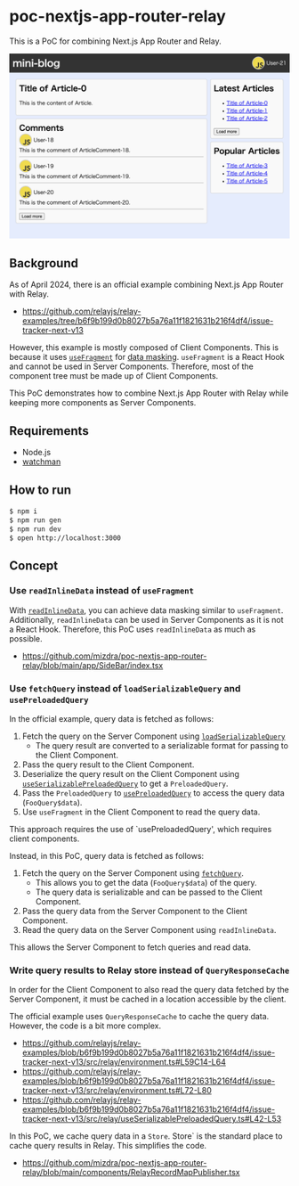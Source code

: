 # poc-nextjs-app-router-relay

This is a PoC for combining Next.js App Router and Relay.

![Screenshot](docs/screenshot.png)

## Background

As of April 2024, there is an official example combining Next.js App Router with Relay.

- https://github.com/relayjs/relay-examples/tree/b6f9b199d0b8027b5a76a11f1821631b216f4df4/issue-tracker-next-v13

However, this example is mostly composed of Client Components. This is because it uses [`useFragment`](https://relay.dev/docs/api-reference/use-fragment/) for [data masking](https://relay.dev/docs/tutorial/fragments-1/#step-3--call-usefragment). `useFragment` is a React Hook and cannot be used in Server Components. Therefore, most of the component tree must be made up of Client Components.

This PoC demonstrates how to combine Next.js App Router with Relay while keeping more components as Server Components.

## Requirements

- Node.js
- [watchman](https://facebook.github.io/watchman/docs/install)

## How to run

```console
$ npm i
$ npm run gen
$ npm run dev
$ open http://localhost:3000
```

## Concept

### Use `readInlineData` instead of `useFragment`

With [`readInlineData`](https://relay.dev/docs/api-reference/graphql-and-directives/#inline), you can achieve data masking similar to `useFragment`. Additionally, `readInlineData` can be used in Server Components as it is not a React Hook. Therefore, this PoC uses `readInlineData` as much as possible.

- https://github.com/mizdra/poc-nextjs-app-router-relay/blob/main/app/SideBar/index.tsx

### Use `fetchQuery` instead of `loadSerializableQuery` and `usePreloadedQuery`

In the official example, query data is fetched as follows:

1. Fetch the query on the Server Component using [`loadSerializableQuery`](https://github.com/relayjs/relay-examples/blob/b6f9b199d0b8027b5a76a11f1821631b216f4df4/issue-tracker-next-v13/src/relay/loadSerializableQuery.ts#L22C31-L22C52)
   - The query result are converted to a serializable format for passing to the Client Component.
2. Pass the query result to the Client Component.
3. Deserialize the query result on the Client Component using [`useSerializablePreloadedQuery`](https://github.com/relayjs/relay-examples/blob/b6f9b199d0b8027b5a76a11f1821631b216f4df4/issue-tracker-next-v13/src/relay/useSerializablePreloadedQuery.ts#L16) to get a `PreloadedQuery`.
4. Pass the `PreloadedQuery` to [`usePreloadedQuery`](https://relay.dev/docs/api-reference/use-preloaded-query/) to access the query data (`FooQuery$data`).
5. Use `useFragment` in the Client Component to read the query data.

This approach requires the use of `usePreloadedQuery', which requires client components.

Instead, in this PoC, query data is fetched as follows:

1. Fetch the query on the Server Component using [`fetchQuery`](https://relay.dev/docs/api-reference/fetch-query/).
   - This allows you to get the data (`FooQuery$data`) of the query.
   - The query data is serializable and can be passed to the Client Component.
2. Pass the query data from the Server Component to the Client Component.
3. Read the query data on the Server Component using `readInlineData`.

This allows the Server Component to fetch queries and read data.

### Write query results to Relay store instead of `QueryResponseCache`

In order for the Client Component to also read the query data fetched by the Server Component, it must be cached in a location accessible by the client.

The official example uses `QueryResponseCache` to cache the query data. However, the code is a bit more complex.

- https://github.com/relayjs/relay-examples/blob/b6f9b199d0b8027b5a76a11f1821631b216f4df4/issue-tracker-next-v13/src/relay/environment.ts#L59C14-L64
- https://github.com/relayjs/relay-examples/blob/b6f9b199d0b8027b5a76a11f1821631b216f4df4/issue-tracker-next-v13/src/relay/environment.ts#L72-L80
- https://github.com/relayjs/relay-examples/blob/b6f9b199d0b8027b5a76a11f1821631b216f4df4/issue-tracker-next-v13/src/relay/useSerializablePreloadedQuery.ts#L42-L53

In this PoC, we cache query data in a `Store`. Store` is the standard place to cache query results in Relay. This simplifies the code.

- https://github.com/mizdra/poc-nextjs-app-router-relay/blob/main/components/RelayRecordMapPublisher.tsx
